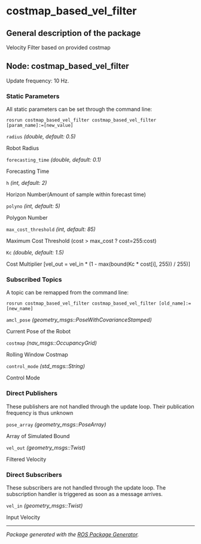 # costmap_based_vel_filter

## General description of the package

<!--- protected region package description begin -->
Velocity Filter based on provided costmap
<!--- protected region package description end -->

<!--- todo How to handle the image generation -->
<!--- <img src="./model/costmap_based_vel_filter.png" width="300px" />-->

## Node: costmap_based_vel_filter

Update frequency: 10 Hz.

<!--- protected region costmap_based_vel_filter begin -->
<!--- protected region costmap_based_vel_filter end -->

### Static Parameters

All static parameters can be set through the command line:

```shell
rosrun costmap_based_vel_filter costmap_based_vel_filter [param_name]:=[new_value]
```

`radius` *(double, default: 0.5)*
<!--- protected region param radius begin -->
Robot Radius
<!--- protected region param radius end -->
`forecasting_time` *(double, default: 0.1)*
<!--- protected region param forecasting_time begin -->
Forecasting Time
<!--- protected region param forecasting_time end -->
`h` *(int, default: 2)*
<!--- protected region param h begin -->
Horizon Number(Amount of sample within forecast time)
<!--- protected region param h end -->
`polyno` *(int, default: 5)*
<!--- protected region param polyno begin -->
Polygon Number
<!--- protected region param polyno end -->
`max_cost_threshold` *(int, default: 85)*
<!--- protected region param max_cost_threshold begin -->
Maximum Cost Threshold (cost > max_cost ? cost=255:cost)
<!--- protected region param max_cost_threshold end -->
`Kc` *(double, default: 1.5)*
<!--- protected region param Kc begin -->
Cost Multiplier [vel_out = vel_in * (1 - max(bound(Kc * cost[i], 255)) / 255)]
<!--- protected region param Kc end -->

### Subscribed Topics

A topic can be remapped from the command line:

```shell
rosrun costmap_based_vel_filter costmap_based_vel_filter [old_name]:=[new_name]
```

`amcl_pose` *(geometry_msgs::PoseWithCovarianceStamped)*
<!--- protected region subscriber amcl_pose begin -->
Current Pose of the Robot
<!--- protected region subscriber amcl_pose end -->
`costmap` *(nav_msgs::OccupancyGrid)*
<!--- protected region subscriber costmap begin -->
Rolling Window Costmap
<!--- protected region subscriber costmap end -->
`control_mode` *(std_msgs::String)*
<!--- protected region subscriber control_mode begin -->
Control Mode
<!--- protected region subscriber control_mode end -->

### Direct Publishers

These publishers are not handled through the update loop.
Their publication frequency is thus unknown

`pose_array` *(geometry_msgs::PoseArray)*
<!--- protected region direct publisher pose_array begin -->
Array of Simulated Bound
<!--- protected region direct publisher pose_array end -->
`vel_out` *(geometry_msgs::Twist)*
<!--- protected region direct publisher vel_out begin -->
Filtered Velocity
<!--- protected region direct publisher vel_out end -->

### Direct Subscribers

These subscribers are not handled through the update loop.
The subscription handler is triggered as soon as a message arrives.

`vel_in` *(geometry_msgs::Twist)*
<!--- protected region direct subscriber vel_in begin -->
Input Velocity
<!--- protected region direct subscriber vel_in end -->

---

*Package generated with the [ROS Package Generator](https://github.com/tecnalia-advancedmanufacturing-robotics/ros_pkg_gen).*
